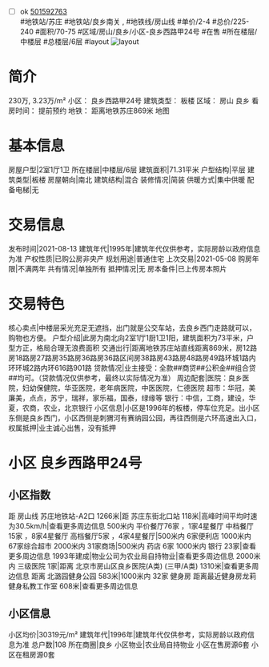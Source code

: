 - [ ] ok [501592763](https://bj.5i5j.com/ershoufang/501592763.html)  
 #地铁站/苏庄 #地铁站/良乡南关 ,  #地铁线/房山线
#单价/2-4 #总价/225-240 #面积/70-75   #区域/房山/良乡/小区-良乡西路甲24号 #在售 #所在楼层/中楼层 #总楼层/6层 #layout 
![layout](http://image2a.5i5j.com/bdir/layout/551425.jpg_P5.jpg) 
# 简介 
 230万,  3.23万/m² 
小区： 良乡西路甲24号
建筑类型： 板楼
区域： 房山 良乡
看房时间： 提前预约
地铁： 距离地铁苏庄869米 地图
# 基本信息 
 房屋户型|2室1厅1卫
所在楼层|中楼层/6层
建筑面积|71.31平米
户型结构|平层
建筑类型|板楼
房屋朝向|南北
建筑结构|混合
装修情况|简装
供暖方式|集中供暖
配备电梯|无
# 交易信息 
 发布时间|2021-08-13
建筑年代|1995年|建筑年代仅供参考，实际房龄以政府信息为准
产权性质|已购公房非央产
规划用途|普通住宅
上次交易|2021-05-08
购房年限|不满两年
共有情况|单独所有
抵押情况|无
房本备件|已上传房本照片
# 交易特色 
 核心卖点|中楼层采光充足无遮挡，出门就是公交车站，去良乡西门走路就可以，购物也方便。
户型介绍|此房为南北向2室1厅1厨1卫1阳，建筑面积为73平米，户型方正，格局合理无浪费面积
交通出行|距离地铁苏庄站直线距离869米，房12路房18路房27路房35路房36路房36路区间房38路房43路房48路房49路环城1路内环环城2路内环616路901路
贷款情况|业主接受：全款##商贷##公积金##组合贷##均可。（贷款情况仅供参考，最终以实际情况为准）
周边配套|医院：良乡医院，妇幼保健院，华亚医院，老年病医院，中医医院，仁德医院 超市：华冠，美廉美，点点，苏宁，瑞祥，家乐福，国泰，绿缘等 银行：中信，工商，建设，华夏，农商，农业，北京银行
小区信息|小区是1996年的板楼，停车位充足。出小区东侧是良乡西门，小区西侧是刺猬河有赛纳园公园，再往西侧是六环高速出入口，
权属抵押|业主诚心出售，没有抵押
# 小区 良乡西路甲24号
## 小区指数 
 距 房山线 苏庄地铁站-A2口 1266米|距 苏庄东街北口站 118米|高峰时间平均时速为30.5km/h|查看更多周边信息
500米内 平价餐厅76家 ，1家4星餐厅
中档餐厅15家 ，8家4星餐厅
高档餐厅5家 ，4家4星餐厅|500米内 6家便利店
1000米内 67家综合超市
2000米内 31家商场|500米内 药店 6家
1000米内 银行 23家|查看更多周边信息
1993年建成|物业公司为农业局自持物业|查看更多周边信息
2000米内 三级医院 1家|距离 北京市房山区良乡医院(A类) (三甲/A类) 1310米|查看更多周边信息
距离 北潞园健身公园 583米|1000米内 32家 健身房
距离最近健身房龙莉健身私教工作室 608米|查看更多周边信息
## 小区信息 
 小区均价|30319元/m²
建筑年代|1996年|建筑年代仅供参考，实际房龄以政府信息为准
总户数|108
所在商圈|良乡
小区物业|农业局自持物业
小区在售房源6套
小区在租房源0套
